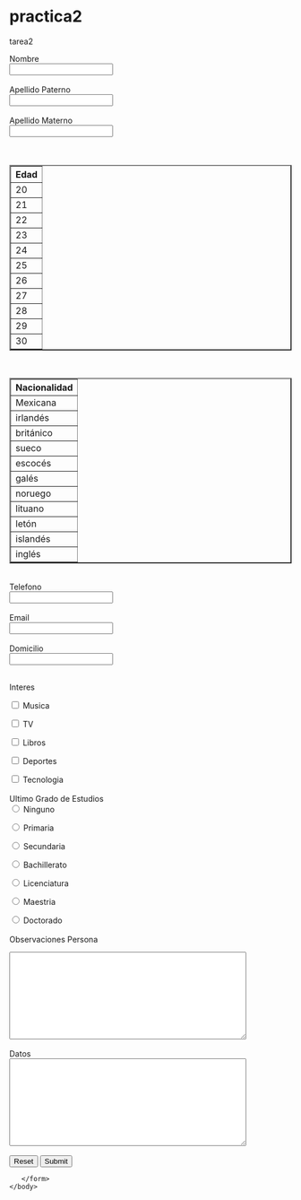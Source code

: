 # practica2
tarea2

<html>
   <head>
     <title>
Practica 2
     </title>
   </head>
           <body>
                <form>
<label>Nombre</label><br/>
<input type="text" name ="Usuario"/><br/><br/>
<label>Apellido Paterno</label><br/>
<input type="text" name ="Usuario"/><br/><br/>
<label>Apellido Materno</label><br/>
<input type="text" name ="Usuario"/><br/><br/>

<table border="2px">
<tr>
<th>Edad</th>
</tr>
<tr>
<td>20</td>
</tr>
<tr>
<td>21</td>
</tr>
<tr>
<td>22</td>
</tr>
<tr>
<td>23</td>
</tr>
<tr>
<td>24</td>
</tr>
<tr>
<td>25</td>
</tr>
<tr>
<td>26</td>
</tr>
<tr>
<td>27</td>
</tr>
<tr>
<td>28</td>
</tr>
<tr>
<td>29</td>
</tr>
<tr>
<td>30</td>
</tr>
<br/>
</table>
<br/>

<table border="2px">
<tr>
<th>Nacionalidad</th>
</tr>
<tr>
<td>Mexicana</td>
</tr>
<tr>
<td>irlandés</td>
</tr>
<tr>
<td>británico</td>
</tr>
<tr>
<td>sueco</td>
</tr>
<tr>
<td>escocés</td>
</tr>
<tr>
<td>galés</td>
</tr>
<tr>
<td>noruego</td>
</tr>
<tr>
<td>lituano</td>
</tr>
<tr>
<td>letón</td>
</tr>
<tr>
<td>islandés</td>
</tr>
<tr>
<td>inglés</td>
</tr>
</table>
<br/>
<label>Telefono</label><br/>
<input type="text" name ="Usuario"/><br/><br/>
<label>Email</label><br/>
<input type="text" name ="Usuario"/><br/><br/>
<label>Domicilio</label><br/>
<input type="text" name ="Usuario"/><br/><br/>

<label>Interes</label>
<br/>

<input type ="Checkbox" name ="Opcion1"
id="semi1"/>
<label for="semi1">
Musica
</label>
<br/>

<input type ="Checkbox" name ="Opcion2"
id="semi2"/>
<label for="semi2">
TV
</label>
<br/>

<input type ="Checkbox" name ="Opcion3"
id="semi3"/>
<label for="semi3">
Libros
</label>
<br/>

<input type ="Checkbox" name ="Opcion4"
id="semi4"/>
<label for="semi4">
Deportes
</label>
<br/>

<input type ="Checkbox" name ="Opcion5"
id="semi5"/>
<label for="semi5">
Tecnologia
</label>
<br/>
<br/>
<label>Ultimo Grado de Estudios</label>
<br/>
<input type ="Radio" name ="Estudios"
id="semi1"/>
<label for="semi1">
Ninguno
</label>
<br/>

<input type ="Radio" name ="Estudios"
id="semi2"/>
<label for="semi2">
Primaria
</label>
<br/>

<input type ="Radio" name ="Estudios"
id="semi3"/>
<label for="semi3">
Secundaria
</label>
<br/>

<input type ="Radio" name ="Estudios"
id="semi3"/>
<label for="semi3">
Bachillerato
</label>
<br/>

<input type ="Radio" name ="Estudios"
id="semi4"/>
<label for="semi4">
Licenciatura
</label>
<br/>

<input type ="Radio" name ="Estudios"
id="semi5"/>
<label for="semi5">
Maestria
</label>
<br/>

<input type ="Radio" name ="Estudios"
id="semi6"/>
<label for="semi6">
Doctorado
</label>
<br/>
<br/>
<label>Observaciones Persona</label>
<br/>
<textarea
name"descripcion"
rows="10"
cols="50">
</textarea>
<br/>
<br/>
<label>Datos</label>
<br/>
<textarea
name"descripcion"
rows="10"
cols="50">
</textarea>
<br/>
<br/>

<form action ="cancelar" methor="GET">
<input type="reset" name="Cancelar">

<form action ="enviar" methor="POST">
<input type="submit" name="Enviar">
 



       </form> 
    </body>
</html>
